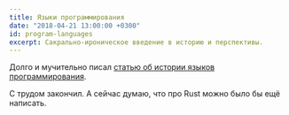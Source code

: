 ```yaml
---
title: Языки программирования
date: "2018-04-21 13:00:00 +0300"
id: program-languages
excerpt: Сакрально-ироническое введение в историю и перспективы.
---
```


Долго и мучительно писал [статью об истории языков программирования](/articles/program-languages).

С трудом закончил. А сейчас думаю, что про Rust можно было бы ещё написать.
